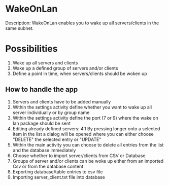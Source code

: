 # WakeOnLan

Description: WakeOnLan enables you to wake up all servers/clients in the same subnet.

# Possibilities

1. Wake up all servers and clients
2. Wake up a defined group of servers and/or clients
3. Define a point in time, when servers/clients should be woken up

## How to handle the app

1. Servers and clients have to be added manually
2. Within the settings activity define whether you want to wake up all server individually
   or by group name
3. Within the settings activity define the port (7 or 9) where the wake on lan package should be sent
4. Editing already defined servers:
4.1 By pressing longer onto a selected item in the list a dialog will be opened where you can
    either choose "DELETE" the selected entry or "UPDATE"
5.  Within the main activity you can choose to delete all entries from the list and the database
    immediately
6.  Choose whether to import server/clients from CSV or Database
7.  Groups of server and/or clients can be woke up either from an imported Csv or from the database content
8.  Exporting database/table entries to csv file
9.  Importing server_client.txt file into database
